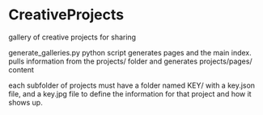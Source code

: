 # CreativeProjects
gallery of creative projects for sharing

generate_galleries.py python script generates pages and the main index.
pulls information from the projects/ folder and generates projects/pages/ content

each subfolder of projects must have a folder named KEY/ with a key.json file, and a key.jpg file to define the information for that project and how it shows up.
